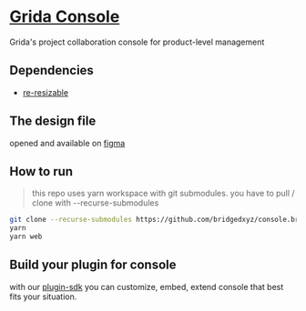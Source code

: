 # [Grida Console](https://console.grida.co)
Grida's project collaboration console for product-level management



## Dependencies
- [re-resizable](https://github.com/bokuweb/re-resizable)



## The design file
opened and available on [figma](https://www.figma.com/file/Gaznaw1QHppxvs9UkqNOb0/?node-id=328%3A734)



## How to run
> this repo uses yarn workspace with git submodules. you have to pull / clone with --recurse-submodules

```sh
git clone --recurse-submodules https://github.com/bridgedxyz/console.bridged.xyz.git
yarn
yarn web
```


## Build your plugin for console
with our [plugin-sdk](https://github.com/bridgedxyz/plugin-sdk) you can customize, embed, extend console that best fits your situation.
